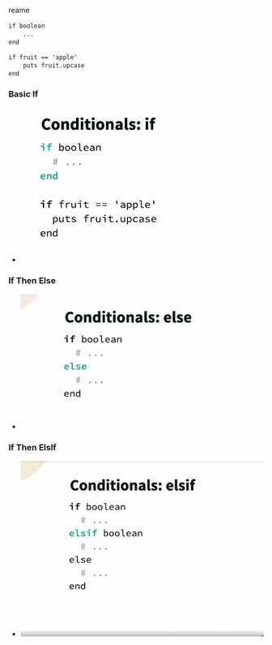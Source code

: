 reame




```
if boolean 
    ...
end 
```

```
if fruit == 'apple'
    puts fruit.upcase
end 
```

### Basic If
* ![image3](./images/image3.png)

### If Then Else
* ![image2](./images/image2.png)

### If Then ElsIf
* ![image1](./images/image1.png)


